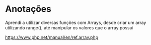 # Anotações

Aprendi a utilizar diversas funções com Arrays, desde criar um array utilizando range(), até manipular os valores que o array possui

<a href="https://www.php.net/manual/en/ref.array.php">https://www.php.net/manual/en/ref.array.php</a>